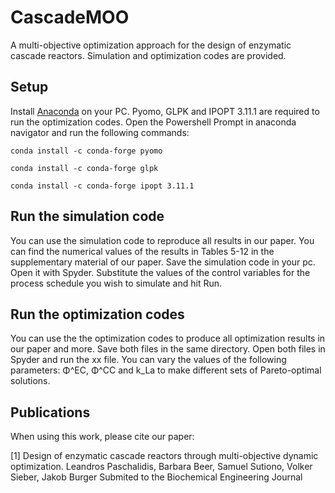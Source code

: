 # CascadeMOO
A multi-objective optimization approach for the design of enzymatic cascade reactors. 
Simulation and optimization codes are provided.

## Setup
Install [Anaconda](https://www.anaconda.com/products/individual) on your PC.
Pyomo, GLPK and IPOPT 3.11.1 are required to run the optimization codes. Open the 
Powershell Prompt in anaconda navigator and run the following commands:
 
`conda install -c conda-forge pyomo`

`conda install -c conda-forge glpk`

`conda install -c conda-forge ipopt 3.11.1 `

## Run the simulation code
You can use the simulation code to reproduce all results in our paper. You can find 
the numerical values of the results in Tables 5-12 in the supplementary material of
our paper. Save the simulation code in your pc. Open it with Spyder. Substitute the
values of the control variables for the process schedule you wish to simulate and 
hit Run. 

## Run the optimization codes
You can use the the optimization codes to produce all optimization results in our
paper and more. Save both files in the same directory. Open both files in Spyder and 
run the xx file. You can vary the values of the following parameters: Φ^EC, Φ^CC and 
k_La to make different sets of Pareto-optimal solutions. 

## Publications
When using this work, please cite our paper:

[1] Design of enzymatic cascade reactors through multi-objective dynamic optimization.
Leandros Paschalidis, Barbara Beer, Samuel Sutiono, Volker Sieber, Jakob Burger
Submited to the Biochemical Engineering Journal 
